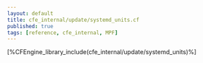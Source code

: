 ```yaml
---
layout: default
title: cfe_internal/update/systemd_units.cf
published: true
tags: [reference, cfe_internal, MPF]
---
```


[%CFEngine_library_include(cfe_internal/update/systemd_units)%]
